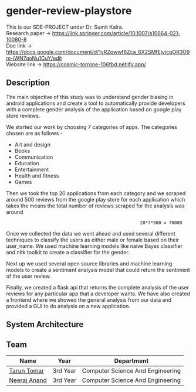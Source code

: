 # gender-review-playstore

This is our SDE-PROJECT under Dr. Sumit Kalra.                                            
Research paper -> https://link.springer.com/article/10.1007/s10664-021-10080-8                                      
Doc link -> https://docs.google.com/document/d/1vRZpwwf8Zca_6X2SMfEjyicqOR3O9m-iWN7qoNu1CuY/edit        
Website link -> https://cosmic-torrone-106fbd.netlify.app/

## Description

The main objective of this study was to understand gender biasing in android applications and create a tool to automatically provide developers with a complete gender analysis of the application based on google play store reviews. 

We started our work by choosing 7 categories of apps.
The categories chosen are as follows - 

- Art and design
- Books
- Communication
- Education
- Entertainment
- Health and fitness
- Games


Then we took the top 20 applications from each category and we scraped around 500 reviews from the google play store for each application which takes the means the total number of reviews scraped for the analysis was around 

                                                       20*7*500 = 70000


Once we collected the data we went ahead and used several different techniques to classify the users as either male or female based on their user_name. 
We used machine learning models like naive Bayes classifier and nltk toolkit to create a classifier for the gender. 

Next up we used several open source libraries and machine learning models to create a sentiment analysis model that could return the sentiment of the user review. 

Finally, we created a flask api that returns the complete analysis of the user reviews for any particular app that a developer wants. 
We have also created a frontend where we showed the general analysis from our data and provided a GUI to do analysis on a new application.


## System Architecture

## Team
| Name                                            | Year      | Department                       |
| ----------------------------------------------- | --------- | -------------------------------- |
| [Tarun Tomar](https://github.com/TarunTomar122) | 3rd Year | Computer Science And Engineering |
| [Neeraj Anand](https://github.com/neeraj-2) | 3rd Year | Computer Science And Engineering |
